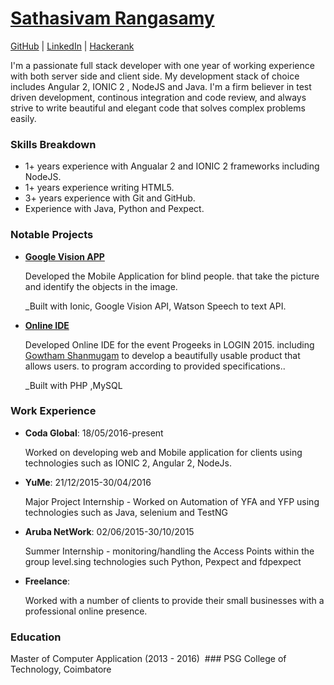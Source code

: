 # [Sathasivam Rangasamy](mailto:sathartpp@gmail.com)

[GitHub](https://github.com/sathasivamr) | [LinkedIn](http://www.linkedin.com/in/sathasivamr) | [Hackerank](https://www.hackerrank.com/sathasivam?hr_r=1)


I'm a passionate full stack developer with one year of working experience with both server side and
client side. My development stack of choice includes Angular 2, IONIC 2 , NodeJS and Java. I'm a firm believer in test driven development, continous 
integration and code review, and always strive to write beautiful and elegant code that solves
complex problems easily.

### Skills Breakdown

* 1+ years experience with Angualar 2 and IONIC 2 frameworks including NodeJS.
* 1+ years experience writing HTML5. 
* 3+ years experience with Git and GitHub.
* Experience with Java, Python and Pexpect.

### Notable Projects

* **[Google Vision APP](https://github.com/sathasivamr/HackTheFuture)**

  Developed the Mobile Application for blind people. that take the picture and identify the objects in the image.

  _Built with Ionic, Google Vision API, Watson Speech to text API.

* **[Online IDE](https://github.com/sathasivamr/ProGeeks_IDE)**
  
  Developed Online IDE for the event Progeeks in LOGIN 2015. including [Gowtham Shanmugam](https://github.com/GowthamShanmugam) to develop a
  beautifully usable product that allows users. to program according to provided specifications..
  
  _Built with PHP ,MySQL 
  
### Work Experience

* **Coda Global**: 18/05/2016-present

  Worked on developing web and Mobile application for clients
  using technologies such as IONIC 2, Angular 2, NodeJs.

* **YuMe**: 21/12/2015-30/04/2016
  
  Major Project Internship - Worked on Automation of YFA and YFP using technologies such as Java, selenium and TestNG


* **Aruba NetWork**: 02/06/2015-30/10/2015

  Summer Internship - monitoring/handling the Access Points within the group level.sing technologies such Python, Pexpect and fdpexpect

  
* **Freelance**:

  Worked with a number of clients to provide their small businesses with a professional online
  presence.
  


 ### Education
 
  Master of Computer Application (2013 - 2016)
  ### PSG College of Technology, Coimbatore
 
